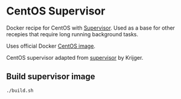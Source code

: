 CentOS Supervisor
=================

Docker recipe for CentOS with [Supervisor](http://supervisord.org/ "Supervisor"). Used as a base for other recepies that require long running background tasks.

Uses official Docker [CentOS image](https://index.docker.io/_/centos/ "Official CentOS image on Docker index").

CentOS supervisor adapted from [supervisor](https://github.com/Krijger/docker-cookbooks/tree/master/supervisor "supervisor") by Krijger.

## Build supervisor image

```bash
./build.sh

